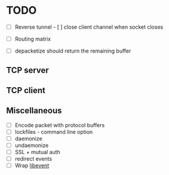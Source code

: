 # TODO

- [ ] Reverse tunnel
      - [ ] close client channel when socket closes

- [ ] Routing matrix
- [ ] depacketize should return the remaining buffer

## TCP server

## TCP client

## Miscellaneous
- [ ] Encode packet with protocol buffers
- [ ] lockfiles
      - command line option
- [ ] daemonize
- [ ] undaemonize
- [ ] SSL + mutual auth
- [ ] redirect events
- [ ] Wrap [libevent](https://libevent.org)
